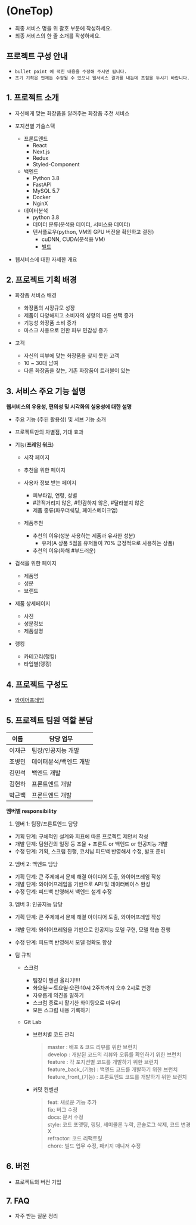 # (OneTop)

- 최종 서비스 명을 위 괄호 부분에 작성하세요.
- 최종 서비스의 한 줄 소개를 작성하세요.

## 프로젝트 구성 안내

* `bullet point 에 적힌 내용을 수정해 주시면 됩니다.`
* `초기 기획은 언제든 수정될 수 있으니 웹서비스 결과를 내는데 초점을 두시기 바랍니다.`

## 1. 프로젝트 소개

  - 자신에게 맞는 화장품을 알려주는 화장품 추천 서비스

  - 포지션별 기술스택
    - 프론트엔드
      - React
      - Next.js
      - Redux
      - Styled-Component
    - 백엔드
      - Python 3.8
      - FastAPI
      - MySQL 5.7
      - Docker
      - NginX
    - 데이터분석
      - python 3.8
      - 데이터 분류(분석용 데이터, 서비스용 데이터)
      - 텐서플로우(python, VM의 GPU 버전을 확인하고 결정)
        - cuDNN, CUDA(분석용 VM)
        - [빌드](https://www.tensorflow.org/install/source_windows?hl=ko)

  - 웹서비스에 대한 자세한 개요

## 2. 프로젝트 기획 배경

  - 화장품 서비스 배경
    - 화장품의 시장규모 성장
    - 제품이 다양해지고 소비자의 성향의 따른 선택 증가
    - 기능성 화장품 소비 증가
    - 마스크 사용으로 인한 피부 민감성 증가

  - 고객
    - 자신의 피부에 맞는 화장품을 찾지 못한 고객
    - 10 ~ 30대 남여
    - 다른 화장품을 찾는, 기존 화장품이 트러블이 있는

## 3. 서비스 주요 기능 설명

**웹서비스의 유용성, 편의성 및 시각화의 실용성에 대한 설명**
  - 주요 기능 (주된 활용성) 및 서브 기능 소개
  - 프로젝트만의 차별점, 기대 효과

  - 기능(**프레임 워크**)
    - 시작 페이지
    - 추천을 위한 페이지

    - 사용자 정보 받는 페이지
      - 피부타입, 연령, 성별
      - #끈적거리지 않은, #민감하지 않은, #달라붙지 않은
      - 제품 종류(파우더쉐딩, 페이스메이크업)

    - 제품추천
      - 추천의 이유(성분 사용하는 제품과 유사한 성분)
        - 유저(A 상품 5점을 유저들이 70% 긍정적으로 사용하는 상품)
      - 추천의 이유(화해 #부드러운)

  - 검색을 위한 페이지
    - 제품명
    - 성분
    - 브랜드
  
  - 제품 상세페이지
    - 사진
    - 성분정보
    - 제품설명

  - 랭킹
    - 카테고리(랭킹)
    - 타입별(랭킹)

## 4. 프로젝트 구성도

  - [와이어프레임](https://whimsical.com/onetop-KvEYZNLaXBoVpCeUHzFJR4)

## 5. 프로젝트 팀원 역할 분담

| 이름 | 담당 업무 |
| ------ | ------ |
| 이재근 | 팀장/인공지능 개발     |
| 조병민 | 데이터분석/백엔드 개발 |
| 김민석 | 백엔드 개발           |
| 김현하 | 프론트엔드 개발       |
| 박근백 | 프론트엔드 개발       |

**멤버별 responsibility**

1. 멤버 1: 팀장/프론트엔드 담당

- 기획 단계: 구체적인 설계와 지표에 따른 프로젝트 제안서 작성
- 개발 단계: 팀원간의 일정 등 조율 + 프론트 or 백엔드 or 인공지능 개발
- 수정 단계: 기획, 스크럼 진행, 코치님 피드백 반영해서 수정, 발표 준비

2. 멤버 2: 백엔드 담당

- 기획 단계: 큰 주제에서 문제 해결 아이디어 도출, 와이어프레임 작성
- 개발 단계: 와이어프레임을 기반으로 API 및 데이터베이스 완성
- 수정 단계: 피드백 반영해서 백엔드 설계 수정

3. 멤버 3: 인공지능 담당

- 기획 단계: 큰 주제에서 문제 해결 아이디어 도출, 와이어프레임 작성
- 개발 단계: 와이어프레임을 기반으로 인공지능 모델 구현, 모델 학습 진행
- 수정 단계: 피드백 반영해서 모델 정확도 향상 

- 팀 규칙
  - 스크럼
    - 팀장이 텐션 올리기!!!!
    - ~~화요일 ~ 토요일 오전 10시~~ 2주차까지 오후 2시로 변경
    - 자유롭게 의견을 말하기
    - 스크럼 종료시 활기찬 화이팅으로 마무리
    - 모든 스크럼 내용 기록하기

  - Git Lab
    - 브런치별 코드 관리
      > master : 배포 & 코드 리뷰를 위한 브런치\
      > develop : 개발된 코드의 리뷰와 오류를 확인하기 위한 브런치\
      > feature : 각 포지션별 코드를 개발하기 위한 브런치\
      > feature_back_(기능) : 백엔드 코드를 개발하기 위한 브런치\
      > feature_front_(기능) : 프론트엔드 코드를 개발하기 위한 브런치

    - 커밋 컨벤션
      > feat: 새로운 기능 추가\
      > fix: 버그 수정\
      > docs: 문서 수정\
      > style: 코드 포맷팅, 링팅, 세미콜론 누락, 콘솔로그 삭제, 코드 변경 X\
      > refractor: 코드 리팩토링\
      > chore: 빌드 업무 수정, 패키지 매니저 수정

## 6. 버전
  - 프로젝트의 버전 기입

## 7. FAQ
  - 자주 받는 질문 정리

